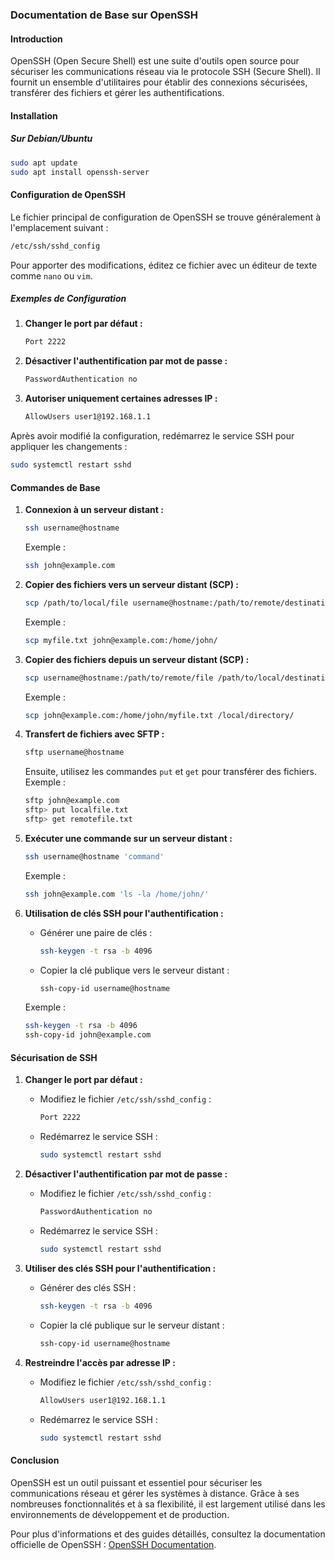 ### Documentation de Base sur OpenSSH

#### Introduction

OpenSSH (Open Secure Shell) est une suite d'outils open source pour sécuriser les communications réseau via le protocole SSH (Secure Shell). Il fournit un ensemble d'utilitaires pour établir des connexions sécurisées, transférer des fichiers et gérer les authentifications.

#### Installation

##### Sur Debian/Ubuntu
```sh
sudo apt update
sudo apt install openssh-server
```

#### Configuration de OpenSSH

Le fichier principal de configuration de OpenSSH se trouve généralement à l'emplacement suivant :
```sh
/etc/ssh/sshd_config
```
Pour apporter des modifications, éditez ce fichier avec un éditeur de texte comme `nano` ou `vim`.

##### Exemples de Configuration

1. **Changer le port par défaut :**
   ```sh
   Port 2222
   ```

2. **Désactiver l'authentification par mot de passe :**
   ```sh
   PasswordAuthentication no
   ```

3. **Autoriser uniquement certaines adresses IP :**
   ```sh
   AllowUsers user1@192.168.1.1
   ```

Après avoir modifié la configuration, redémarrez le service SSH pour appliquer les changements :
```sh
sudo systemctl restart sshd
```

#### Commandes de Base

1. **Connexion à un serveur distant :**
   ```sh
   ssh username@hostname
   ```
   Exemple :
   ```sh
   ssh john@example.com
   ```

2. **Copier des fichiers vers un serveur distant (SCP) :**
   ```sh
   scp /path/to/local/file username@hostname:/path/to/remote/destination
   ```
   Exemple :
   ```sh
   scp myfile.txt john@example.com:/home/john/
   ```

3. **Copier des fichiers depuis un serveur distant (SCP) :**
   ```sh
   scp username@hostname:/path/to/remote/file /path/to/local/destination
   ```
   Exemple :
   ```sh
   scp john@example.com:/home/john/myfile.txt /local/directory/
   ```

4. **Transfert de fichiers avec SFTP :**
   ```sh
   sftp username@hostname
   ```
   Ensuite, utilisez les commandes `put` et `get` pour transférer des fichiers.
   Exemple :
   ```sh
   sftp john@example.com
   sftp> put localfile.txt
   sftp> get remotefile.txt
   ```

5. **Exécuter une commande sur un serveur distant :**
   ```sh
   ssh username@hostname 'command'
   ```
   Exemple :
   ```sh
   ssh john@example.com 'ls -la /home/john/'
   ```

6. **Utilisation de clés SSH pour l'authentification :**
   - Générer une paire de clés :
     ```sh
     ssh-keygen -t rsa -b 4096
     ```
   - Copier la clé publique vers le serveur distant :
     ```sh
     ssh-copy-id username@hostname
     ```
   Exemple :
   ```sh
   ssh-keygen -t rsa -b 4096
   ssh-copy-id john@example.com
   ```

#### Sécurisation de SSH

1. **Changer le port par défaut :**
   - Modifiez le fichier `/etc/ssh/sshd_config` :
     ```sh
     Port 2222
     ```
   - Redémarrez le service SSH :
     ```sh
     sudo systemctl restart sshd
     ```

2. **Désactiver l'authentification par mot de passe :**
   - Modifiez le fichier `/etc/ssh/sshd_config` :
     ```sh
     PasswordAuthentication no
     ```
   - Redémarrez le service SSH :
     ```sh
     sudo systemctl restart sshd
     ```

3. **Utiliser des clés SSH pour l'authentification :**
   - Générer des clés SSH :
     ```sh
     ssh-keygen -t rsa -b 4096
     ```
   - Copier la clé publique sur le serveur distant :
     ```sh
     ssh-copy-id username@hostname
     ```

4. **Restreindre l'accès par adresse IP :**
   - Modifiez le fichier `/etc/ssh/sshd_config` :
     ```sh
     AllowUsers user1@192.168.1.1
     ```
   - Redémarrez le service SSH :
     ```sh
     sudo systemctl restart sshd
     ```

#### Conclusion

OpenSSH est un outil puissant et essentiel pour sécuriser les communications réseau et gérer les systèmes à distance. Grâce à ses nombreuses fonctionnalités et à sa flexibilité, il est largement utilisé dans les environnements de développement et de production.

Pour plus d'informations et des guides détaillés, consultez la documentation officielle de OpenSSH : [OpenSSH Documentation](http://www.openssh.com/manual.html).
